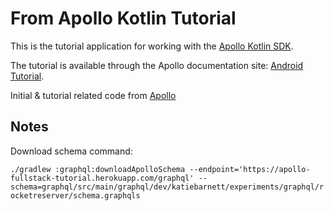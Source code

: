 # From Apollo Kotlin Tutorial

This is the tutorial application for working with the [Apollo Kotlin SDK](https://github.com/apollographql/apollo-kotlin).

The tutorial is available through the Apollo documentation site: [Android Tutorial](https://www.apollographql.com/docs/kotlin/tutorial/00-introduction/).

Initial & tutorial related code from [Apollo](https://github.com/apollographql/apollo-kotlin-tutorial)

## Notes

Download schema command: 

`./gradlew :graphql:downloadApolloSchema --endpoint='https://apollo-fullstack-tutorial.herokuapp.com/graphql' --schema=graphql/src/main/graphql/dev/katiebarnett/experiments/graphql/rocketreserver/schema.graphqls`